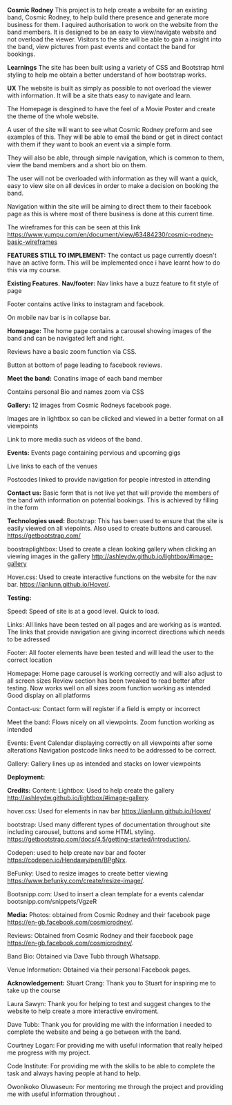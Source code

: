 **Cosmic Rodney**
This project is to help create a website for an existing band, Cosmic Rodney, to help build there presence and generate more business for them.
I aquired authorisation to work on the website from the band members. It is designed to be an easy to view/navigate website and not overload the viewer.
Visitors to the site will be able to gain a insight into the band, view pictures from past events and contact the band for bookings. 

**Learnings**
The site has been built using a variety of CSS and Bootstrap html styling to help me obtain a better understand of how bootstrap works. 

**UX**
The website is built as simply as possible to not overload the viewer with information. It will be a site thats easy to navigate and learn.

The Homepage is desgined to have the feel of a Movie Poster and create the theme of the whole website. 

A user of the site will want to see what Cosmic Rodney preform and see examples of this. They will be able to email the band or get in direct contact with them
if they want to book an event via a simple form.

They will also be able, through simple navigation, which is common to them, view the band members and a short bio on them.

The user will not be overloaded with information as they will want a quick, easy to view site on all devices in order to make a decision
on booking the band.

Navigation within the site will be aiming to direct them to their facebook page as this is where most of there business is done at this current time.

The wireframes for this can be seen at this link https://www.yumpu.com/en/document/view/63484230/cosmic-rodney-basic-wireframes

**FEATURES STILL TO IMPLEMENT:**
The contact us page currently doesn't have an active form. This will be implemented once i have learnt how to do this via my course. 



**Existing Features.**
**Nav/footer:**
Nav links have a buzz feature to fit style of page

Footer contains active links to instagram and facebook.

On mobile nav bar is in collapse bar. 

**Homepage:**
The home page contains a carousel showing images of the band and can be navigated left and right.

Reviews have a basic zoom function via CSS. 

Button at bottom of page leading to facebook reviews.

**Meet the band:**
Conatins image of each band member

Contains personal Bio and names zoom via CSS

**Gallery:**
12 images from Cosmic Rodneys facebook page.

Images are in lightbox so can be clicked and viewed in a better format on all viewpoints

Link to more media such as videos of the band. 

**Events:**
Events page containing pervious and upcoming gigs

Live links to each of the venues

Postcodes linked to provide navigation for people intrested in attending 

**Contact us:**
Basic form that is not live yet that will provide the members of the band with information on potential bookings. This is achieved by filling in the form

**Technologies used:**
Bootstrap: This has been used to ensure that the site is easily viewed on all viepoints. Also used to create buttons and carousel.
https://getbootstrap.com/

boostraplightbox: Used to create a clean looking gallery when clicking an viewing images in the gallery
http://ashleydw.github.io/lightbox/#image-gallery

Hover.css: Used to create interactive functions on the website for the nav bar.
https://ianlunn.github.io/Hover/.

**Testing:**

Speed: Speed of site is at a good level. Quick to load.

Links: All links have been tested on all pages and are working as is wanted.
       The links that provide navigation are giving incorrect directions which needs to be adressed 

Footer: All footer elements have been tested and will lead the user to the correct location

Homepage: Home page carousel is working correctly and will also adjust to all screen sizes 
          Review section has been tweaked to read better after testing. Now works well on all sizes 
          zoom function working as intended 
          Good display on all platforms 

Contact-us: Contact form will register if a field is empty or incorrect 

Meet the band: Flows nicely on all viewpoints. 
               Zoom function working as intended 

Events: Event Calendar displaying correctly on all viewpoints after some alterations 
        Navigation postcode links need to be addressed to be correct. 

Gallery: Gallery lines up as intended and stacks on lower viewpoints 




**Deployment:**



**Credits:** 
Content:
Lightbox: Used to help create the gallery http://ashleydw.github.io/lightbox/#image-gallery.

hover.css: Used for elements in nav bar https://ianlunn.github.io/Hover/

bootstrap: Used many different types of documentation throughout site including carousel, buttons and some HTML styling. https://getbootstrap.com/docs/4.5/getting-started/introduction/.

Codepen: used to help create nav bar and footer https://codepen.io/Hendawy/pen/BPgNrx.

BeFunky: Used to resize images to create better viewing https://www.befunky.com/create/resize-image/.

Bootsnipp.com: Used to insert a clean template for a events calendar bootsnipp.com/snippets/VgzeR


**Media:**
Photos: obtained from Cosmic Rodney and their facebook page https://en-gb.facebook.com/cosmicrodney/.

Reviews: Obtained from Cosmic Rodney and their facebook page https://en-gb.facebook.com/cosmicrodney/.

Band Bio: Obtained via Dave Tubb through Whatsapp. 

Venue Information: Obtained via their personal Facebook pages.

**Acknowledgement:**
Stuart Crang:
Thank you to Stuart for inspiring me to take up the course 

Laura Sawyn: 
Thank you for helping to test and suggest changes to the website to help create a more interactive enviroment. 

Dave Tubb:
Thank you for providing me with the information i needed to complete the website and being a go between with the band.

Courtney Logan:
For providing me with useful information that really helped me progress with my project. 

Code Institute:
For providing me with the skills to be able to complete the task and always having people at hand to help.

Owonikoko Oluwaseun:
For mentoring me through the project and providing me with useful information throughout .


